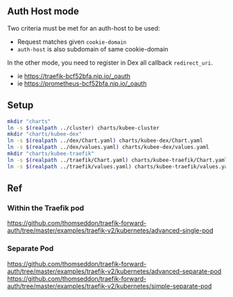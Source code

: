 

## Auth Host mode

Two criteria must be met for an auth-host to be used:
* Request matches given `cookie-domain`
* `auth-host` is also subdomain of same cookie-domain

In the other mode, you need to register in Dex all callback `redirect_uri`.
* ie https://traefik-bcf52bfa.nip.io/_oauth
* ie https://prometheus-bcf52bfa.nip.io/_oauth

## Setup

```bash
mkdir "charts"
ln -s $(realpath ../cluster) charts/kubee-cluster
mkdir "charts/kubee-dex"
ln -s $(realpath ../dex/Chart.yaml) charts/kubee-dex/Chart.yaml
ln -s $(realpath ../dex/values.yaml) charts/kubee-dex/values.yaml
mkdir "charts/kubee-traefik"
ln -s $(realpath ../traefik/Chart.yaml) charts/kubee-traefik/Chart.yaml
ln -s $(realpath ../traefik/values.yaml) charts/kubee-traefik/values.yaml
```

## Ref

### Within the Traefik pod

https://github.com/thomseddon/traefik-forward-auth/tree/master/examples/traefik-v2/kubernetes/advanced-single-pod

### Separate Pod
https://github.com/thomseddon/traefik-forward-auth/tree/master/examples/traefik-v2/kubernetes/advanced-separate-pod
https://github.com/thomseddon/traefik-forward-auth/tree/master/examples/traefik-v2/kubernetes/simple-separate-pod
